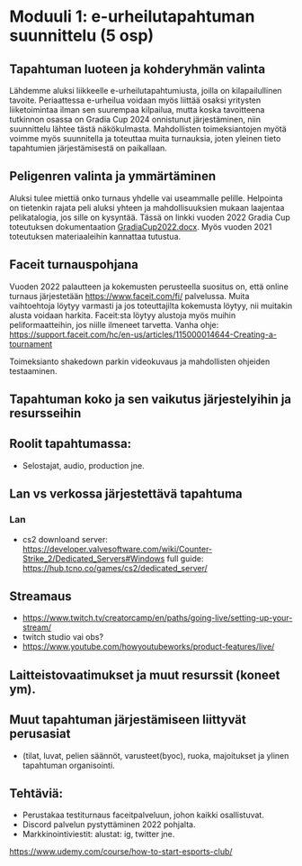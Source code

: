 # Moduuli 1: e-urheilutapahtuman suunnittelu (5 osp)


## Tapahtuman luoteen ja kohderyhmän valinta
	
   Lähdemme aluksi liikkeelle e-urheilutapahtumiusta, joilla on kilapailullinen tavoite. Periaattessa e-urheilua voidaan myös liittää osaksi yritysten liiketoimintaa ilman sen suurempaa kilpailua, mutta koska tavoitteena tutkinnon osassa on Gradia Cup 2024 onnistunut järjestäminen, niin suunnittelu lähtee tästä näkökulmasta. Mahdollisten toimeksiantojen myötä voimme myös suunnitella ja toteuttaa muita turnauksia, joten yleinen tieto tapahtumien järjestämisestä on paikallaan.


## Peligenren valinta ja ymmärtäminen 

   Aluksi tulee miettiä onko turnaus yhdelle vai useammalle pelille. Helpointa on tietenkin rajata peli aluksi yhteen ja mahdollisuuksien mukaan laajentaa pelikatalogia, jos sille on kysyntää. Tässä on linkki vuoden 2022 Gradia Cup toteutuksen dokumentaation [GradiaCup2022.docx](https://github.com/VilleHamalainen/E-urheilussa-toimiminen/Moduuli_1/GradiaCup2022.docx). Myös vuoden 2021 toteutuksen materiaaleihin kannattaa tutustua. 

## Faceit turnauspohjana
   
   Vuoden 2022 palautteen ja kokemusten perusteella suositus on, että online turnaus järjestetään https://www.faceit.com/fi/ palvelussa. Muita vaihtoehtoja löytyy varmasti ja jos toteuttajilta kokemusta löytyy, nii muitakin alusta voidaan harkita. Faceit:sta löytyy alustoja myös muihin peliformaatteihin, jos niille ilmeneet tarvetta. Vanha ohje: https://support.faceit.com/hc/en-us/articles/115000014644-Creating-a-tournament



Toimeksianto shakedown parkin videokuvaus ja mahdollisten ohjeiden testaaminen.

## Tapahtuman koko ja sen vaikutus järjestelyihin ja resursseihin


## Roolit tapahtumassa:
  - Selostajat, audio, production jne.

## Lan vs verkossa järjestettävä tapahtuma
### Lan
- cs2 downloand server: https://developer.valvesoftware.com/wiki/Counter-Strike_2/Dedicated_Servers#Windows
 full guide: https://hub.tcno.co/games/cs2/dedicated_server/


## Streamaus
   - https://www.twitch.tv/creatorcamp/en/paths/going-live/setting-up-your-stream/
   - twitch studio vai obs?
   - https://www.youtube.com/howyoutubeworks/product-features/live/


## Laitteistovaatimukset ja muut resurssit (koneet ym).


## Muut tapahtuman järjestämiseen liittyvät perusasiat 
  - (tilat, luvat, pelien säännöt, varusteet(byoc), ruoka, majoitukset ja ylinen tapahtuman organisointi.


## Tehtäviä:
   
   - Perustakaa testiturnaus faceitpalveluun, johon kaikki osallistuvat. 
   - Discord palvelun pystyttäminen 2022 pohjalta.
   - Markkinointiviestit: alustat: ig, twitter jne.



   https://www.udemy.com/course/how-to-start-esports-club/